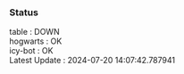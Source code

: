 ### Status


table : DOWN  
hogwarts : OK  
icy-bot : OK  
Latest Update : 2024-07-20 14:07:42.787941
